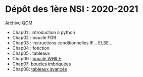 # Dépôt des 1ère NSI : 2020-2021


[Archive QCM](https://github.com/thfruchart/1nsi-2020/blob/master/Anciens_QCM.md)

* Chap01 : introduction à python
* Chap02 : boucle FOR
* Chap03 : instructions conditionnelles IF... ELSE...
* Chap04 : fonction 
* Chap05 : tableaux
* Chap06 : [boucle WHILE](https://github.com/thfruchart/1nsi-2020/tree/master/Chap06)
* Chap07: [boucles imbriquées](https://github.com/thfruchart/1nsi-2020/tree/master/Chap07)
* Chap08: [tableaux avancés](https://github.com/thfruchart/1nsi-2020/tree/master/Chap08)
